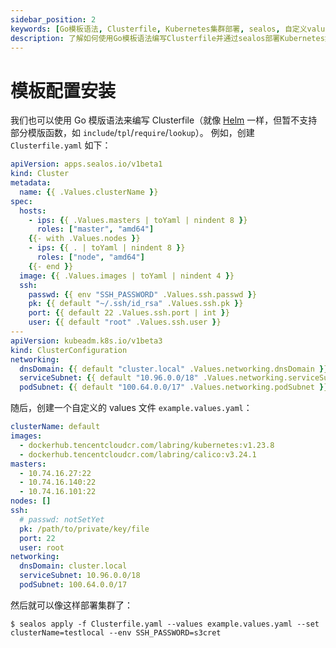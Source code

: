 ```yaml
---
sidebar_position: 2
keywords: [Go模板语法, Clusterfile, Kubernetes集群部署, sealos, 自定义values文件]
description: 了解如何使用Go模板语法编写Clusterfile并通过sealos部署Kubernetes集群，包含自定义values文件示例和详细步骤。
---
```


# 模板配置安装

我们也可以使用 Go 模版语法来编写 Clusterfile（就像 [Helm](https://helm.sh/) 一样，但暂不支持部分模版函数，如 `include`/`tpl`/`require`/`lookup`）。 例如，创建 `Clusterfile.yaml` 如下：

```yaml
apiVersion: apps.sealos.io/v1beta1
kind: Cluster
metadata:
  name: {{ .Values.clusterName }}
spec:
  hosts:
    - ips: {{ .Values.masters | toYaml | nindent 8 }}
      roles: ["master", "amd64"]
    {{- with .Values.nodes }}
    - ips: {{ . | toYaml | nindent 8 }}
      roles: ["node", "amd64"]
    {{- end }}
  image: {{ .Values.images | toYaml | nindent 4 }}
  ssh:
    passwd: {{ env "SSH_PASSWORD" .Values.ssh.passwd }}
    pk: {{ default "~/.ssh/id_rsa" .Values.ssh.pk }}
    port: {{ default 22 .Values.ssh.port | int }}
    user: {{ default "root" .Values.ssh.user }}
---
apiVersion: kubeadm.k8s.io/v1beta3
kind: ClusterConfiguration
networking:
  dnsDomain: {{ default "cluster.local" .Values.networking.dnsDomain }}
  serviceSubnet: {{ default "10.96.0.0/18" .Values.networking.serviceSubnet }}
  podSubnet: {{ default "100.64.0.0/17" .Values.networking.podSubnet }}
```

随后，创建一个自定义的 values 文件 `example.values.yaml`：

```yaml
clusterName: default
images:
  - dockerhub.tencentcloudcr.com/labring/kubernetes:v1.23.8
  - dockerhub.tencentcloudcr.com/labring/calico:v3.24.1
masters:
  - 10.74.16.27:22
  - 10.74.16.140:22
  - 10.74.16.101:22
nodes: []
ssh:
  # passwd: notSetYet
  pk: /path/to/private/key/file
  port: 22
  user: root
networking:
  dnsDomain: cluster.local
  serviceSubnet: 10.96.0.0/18
  podSubnet: 100.64.0.0/17
```

然后就可以像这样部署集群了：

```shell
$ sealos apply -f Clusterfile.yaml --values example.values.yaml --set clusterName=testlocal --env SSH_PASSWORD=s3cret 
```
